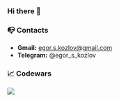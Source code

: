 ### Hi there 👋

### 📭 Contacts 
- **Gmail:** egor.s.kozlov@gmail.com
- **Telegram:** @egor_s_kozlov

### 📈 Codewars
<img src='https://www.codewars.com/users/Yahor%20Kazlou/badges/large'>

